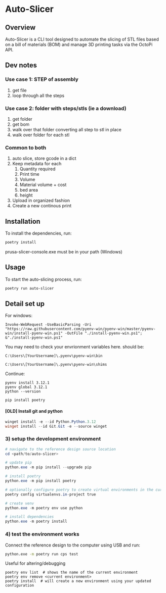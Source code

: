 
# Auto-Slicer

## Overview
Auto-Slicer is a CLI tool designed to automate the slicing of STL files based on a bill of materials (BOM) and manage 3D printing tasks via the OctoPi API.


## Dev notes
### Use case 1: STEP of assembly

1. get file
2. loop through all the steps

### Use case 2: folder with steps/stls (ie a download)
1. get folder
2. get bom
3. walk over that folder converting all step to stl in place
4. walk over folder for each stl

### Common to both
   1. auto slice, store gcode in a dict
   2. Keep metadata for each
      1. Quantity required
      2. Print time
      3. Volume
      4. Material volume + cost
      5. bed area
      6. height
   3. Upload in organized fashion
   4. Create a new continous print 


## Installation
To install the dependencies, run:
```bash
poetry install
```

prusa-slicer-console.exe must be in your path (Windows)

## Usage
To start the auto-slicing process, run:
```bash
poetry run auto-slicer
```

## Detail set up

For windows:
```
Invoke-WebRequest -UseBasicParsing -Uri "https://raw.githubusercontent.com/pyenv-win/pyenv-win/master/pyenv-win/install-pyenv-win.ps1" -OutFile "./install-pyenv-win.ps1"; &"./install-pyenv-win.ps1"
```

You may need to check your envrionment variables here. should be:
```
C:\Users\[YourUsername]\.pyenv\pyenv-win\bin

C:\Users\[YourUsername]\.pyenv\pyenv-win\shims
```

Continue:
```
pyenv install 3.12.1
pyenv global 3.12.1
python --version

pip install poetry
```


#### [OLD] Install git and python
```powershell
winget install -e --id Python.Python.3.12
winget install --id Git.Git -e --source winget
```

### 3) setup the development environment
```powershell
# navigate to the reference design source location
cd <path/to/auto-slicer>

# update pip
python.exe -m pip install --upgrade pip

# install poetry
python.exe -m pip install poetry

# optionally configure poetry to create virtual environments in the current package (allows vscode to detect)
poetry config virtualenvs.in-project true

# create venv
python.exe -m poetry env use python

# install dependencies
python.exe -m poetry install
```

### 4) test the environment works
Connect the reference design to the computer using USB and run:
```bash
python.exe -m poetry run cps test
```

Useful for altering/debugging
```
poetry env list  # shows the name of the current environment
poetry env remove <current environment>
poetry install  # will create a new environment using your updated configuration
```
